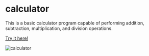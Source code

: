# calculator
This is a basic calculator program capable of performing addition, subtraction, multiplication, and division operations.

[Try it here!](https://calc.daezen.co/)

![calculator](https://github.com/angeldlg/calculator/assets/44849133/34142cb4-e1b2-4b73-a2c9-c30f51ca561a)
